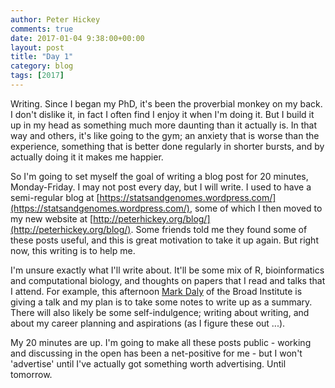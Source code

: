 ```yaml
---
author: Peter Hickey
comments: true
date: 2017-01-04 9:38:00+00:00
layout: post
title: "Day 1"
category: blog
tags: [2017]
---
```


Writing. Since I began my PhD, it's been the proverbial monkey on my back. I don't dislike it, in fact I often find I enjoy it when I'm doing it. But I build it up in my head as something much more daunting than it actually is. In that way and others, it's like going to the gym; an anxiety that is worse than the experience, something that is better done regularly in shorter bursts, and by actually doing it it makes me happier. 

So I'm going to set myself the goal of writing a blog post for 20 minutes, Monday-Friday. I may not post every day, but I will write. I used to have a semi-regular blog at [https://statsandgenomes.wordpress.com/](https://statsandgenomes.wordpress.com/), some of which I then moved to my new website at [http://peterhickey.org/blog/](http://peterhickey.org/blog/). Some friends told me they found some of these posts useful, and this is great motivation to take it up again. But right now, this writing is to help me.

I'm unsure exactly what I'll write about. It'll be some mix of R, bioinformatics and computational biology, and thoughts on papers that I read and talks that I attend. For example, this afternoon [Mark Daly](https://www.broadinstitute.org/bios/mark-daly) of the Broad Institute is giving a talk and my plan is to take some notes to write up as a summary. There will also likely be some self-indulgence; writing about writing, and about my career planning and aspirations (as I figure these out ...).

My 20 minutes are up. I'm going to make all these posts public - working and discussing in the open has been a net-positive for me - but I won't 'advertise' until I've actually got something worth advertising. Until tomorrow.
